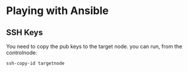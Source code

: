 # Playing with Ansible

## SSH Keys

You need to copy the pub keys to the target node.
you can run, from the controlnode:
```
ssh-copy-id targetnode
```

